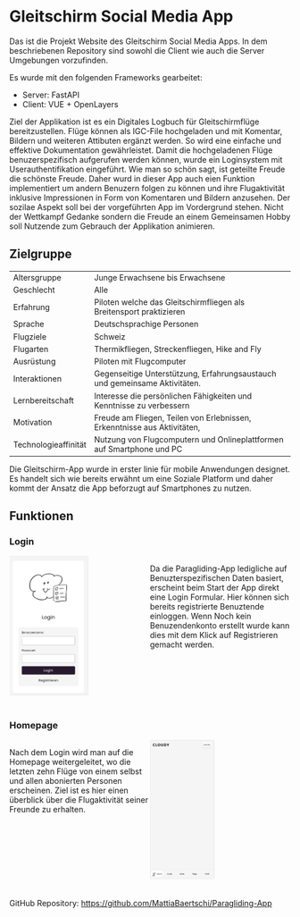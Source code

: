 # Gleitschirm Social Media App

Das ist die Projekt Website des Gleitschirm Social Media Apps. In dem beschriebenen Repository sind sowohl die Client wie auch die Server Umgebungen vorzufinden.

Es wurde mit den folgenden Frameworks gearbeitet:
- Server: FastAPI
- Client: VUE + OpenLayers

Ziel der Applikation ist es ein Digitales Logbuch für Gleitschirmflüge bereitzustellen. Flüge können als IGC-File hochgeladen und mit Komentar, Bildern und weiteren Attibuten ergänzt werden. So wird eine einfache und effektive Dokumentation gewährleistet. Damit die hochgeladenen Flüge benuzerspezifisch aufgerufen werden können, wurde ein Loginsystem mit Userauthentifikation eingeführt. Wie man so schön sagt, ist geteilte Freude die schönste Freude. Daher wurd in dieser App auch eien Funktion implementiert um andern Benuzern folgen zu können und ihre Flugaktivität inklusive Impressionen in Form von Komentaren und Bildern anzusehen. Der sozilae Aspekt soll bei der vorgeführten App im Vordergrund stehen. Nicht der Wettkampf Gedanke sondern die Freude an einem Gemeinsamen Hobby soll Nutzende zum Gebrauch der Applikation animieren.

## Zielgruppe

|  | |
| -------------------- |-|
| Altersgruppe         | Junge Erwachsene bis Erwachsene |
| Geschlecht           | Alle |
| Erfahrung            | Piloten welche das Gleitschirmfliegen als Breitensport praktizieren |
| Sprache              | Deutschsprachige Personen |
| Flugziele            | Schweiz |
| Flugarten            | Thermikfliegen, Streckenfliegen, Hike and Fly |
| Ausrüstung           | Piloten mit Flugcomputer |
| Interaktionen        | Gegenseitige Unterstützung, Erfahrungsaustauch und gemeinsame Aktivitäten. |
| Lernbereitschaft     | Interesse die persönlichen Fähigkeiten und Kenntnisse zu verbessern |
| Motivation           | Freude am Fliegen, Teilen von Erlebnissen, Erkenntnisse aus Aktivitäten, |
| Technologieaffinität | Nutzung von Flugcomputern und Onlineplattformen auf Smartphone und PC |Geschlecht	Alle


Die Gleitschirm-App wurde in erster linie für mobile Anwendungen designet. Es handelt sich wie bereits erwähnt um eine Soziale Platform und daher kommt der Ansatz die App beforzugt auf Smartphones zu nutzen.

## Funktionen

### Login

<div style="display: flex; align-items: flex-start;">
  <div style="width: 50%;">
    <img src="./image/login.png" alt="isolated" height="250">
  </div>
  <div style="width: 50%;">
    <p>Da die Paragliding-App ledigliche auf Benuzterspezifischen Daten basiert, erscheint beim Start der App direkt eine Login Formular. Hier können sich bereits registrierte Benuztende einloggen. Wenn Noch kein Benuzendenkonto erstellt wurde kann dies mit dem Klick auf Registrieren gemacht werden.</p>
  </div>
</div>
</br>

### Homepage

<div style="display: flex; align-items: flex-start;">
  <div style="width: 50%;">
    <p>Nach dem Login wird man auf die Homepage weitergeleitet, wo die letzten zehn Flüge von einem selbst und allen abonierten Personen erscheinen. Ziel ist es hier einen überblick über die Flugaktivität seiner Freunde zu erhalten.</p>
  </div>
  <div style="width: 50%;">
    <img src="./image/home.png" alt="isolated" height="250">
  </div>
</div>
</br>

GitHub Repository: https://github.com/MattiaBaertschi/Paragliding-App
